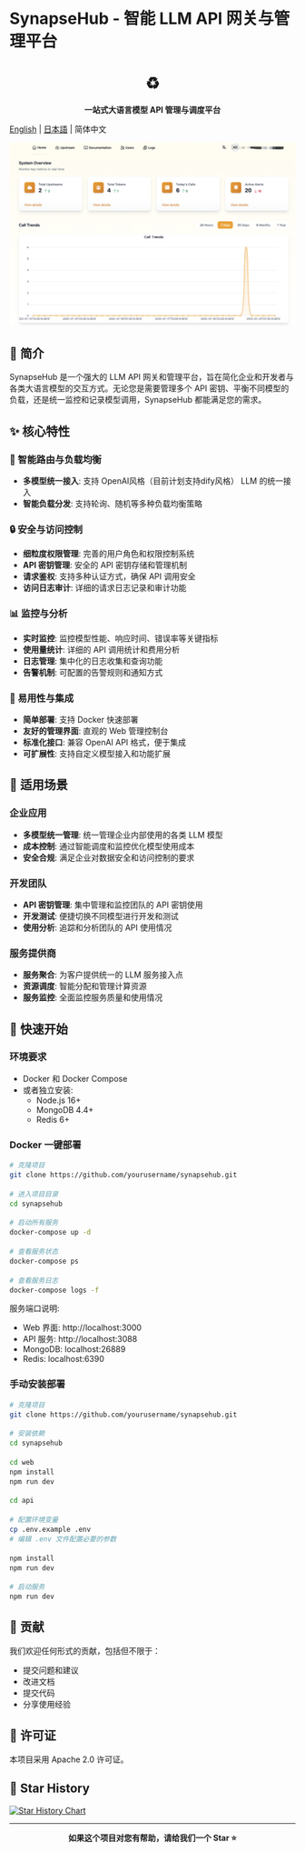 # SynapseHub - 智能 LLM API 网关与管理平台

<div align="center">
  <h1>♻️</h1>
  <p><strong>一站式大语言模型 API 管理与调度平台</strong></p>
</div>

[English](README_EN.md) | [日本語](README_JP.md) | 简体中文

![SynapseHub Dashboard Preview](view.png)



## 🌟 简介

SynapseHub 是一个强大的 LLM API 网关和管理平台，旨在简化企业和开发者与各类大语言模型的交互方式。无论您是需要管理多个 API 密钥、平衡不同模型的负载，还是统一监控和记录模型调用，SynapseHub 都能满足您的需求。

## ✨ 核心特性

### 🚀 智能路由与负载均衡
- **多模型统一接入**: 支持 OpenAI风格（目前计划支持dify风格） LLM 的统一接入
- **智能负载分发**: 支持轮询、随机等多种负载均衡策略


### 🔒 安全与访问控制
- **细粒度权限管理**: 完善的用户角色和权限控制系统
- **API 密钥管理**: 安全的 API 密钥存储和管理机制
- **请求鉴权**: 支持多种认证方式，确保 API 调用安全
- **访问日志审计**: 详细的请求日志记录和审计功能

### 📊 监控与分析
- **实时监控**: 监控模型性能、响应时间、错误率等关键指标
- **使用量统计**: 详细的 API 调用统计和费用分析
- **日志管理**: 集中化的日志收集和查询功能
- **告警机制**: 可配置的告警规则和通知方式

### 🔌 易用性与集成
- **简单部署**: 支持 Docker 快速部署
- **友好的管理界面**: 直观的 Web 管理控制台
- **标准化接口**: 兼容 OpenAI API 格式，便于集成
- **可扩展性**: 支持自定义模型接入和功能扩展

## 🎯 适用场景

### 企业应用
- **多模型统一管理**: 统一管理企业内部使用的各类 LLM 模型
- **成本控制**: 通过智能调度和监控优化模型使用成本
- **安全合规**: 满足企业对数据安全和访问控制的要求

### 开发团队
- **API 密钥管理**: 集中管理和监控团队的 API 密钥使用
- **开发测试**: 便捷切换不同模型进行开发和测试
- **使用分析**: 追踪和分析团队的 API 使用情况

### 服务提供商
- **服务聚合**: 为客户提供统一的 LLM 服务接入点
- **资源调度**: 智能分配和管理计算资源
- **服务监控**: 全面监控服务质量和使用情况

## 🚀 快速开始

### 环境要求
- Docker 和 Docker Compose
- 或者独立安装:
  - Node.js 16+
  - MongoDB 4.4+
  - Redis 6+

### Docker 一键部署
```bash
# 克隆项目
git clone https://github.com/yourusername/synapsehub.git

# 进入项目目录
cd synapsehub

# 启动所有服务
docker-compose up -d

# 查看服务状态
docker-compose ps

# 查看服务日志
docker-compose logs -f
```

服务端口说明:
- Web 界面: http://localhost:3000
- API 服务: http://localhost:3088
- MongoDB: localhost:26889
- Redis: localhost:6390

### 手动安装部署
```bash
# 克隆项目
git clone https://github.com/yourusername/synapsehub.git

# 安装依赖
cd synapsehub

cd web
npm install
npm run dev

cd api

# 配置环境变量
cp .env.example .env
# 编辑 .env 文件配置必要的参数

npm install
npm run dev

# 启动服务
npm run dev
```


## 🤝 贡献

我们欢迎任何形式的贡献，包括但不限于：
- 提交问题和建议
- 改进文档
- 提交代码
- 分享使用经验

## 📄 许可证

本项目采用 Apache 2.0 许可证。

## 🌟 Star History

[![Star History Chart](https://api.star-history.com/svg?repos=yourusername/synapsehub&type=Date)](https://star-history.com/#yourusername/synapsehub&Date)

---

<div align="center">
  <strong>如果这个项目对您有帮助，请给我们一个 Star ⭐️</strong>
</div>
